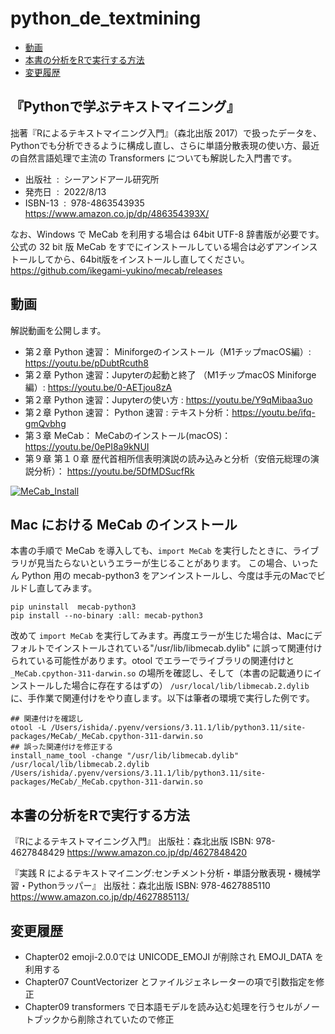 # python_de_textmining

- [動画](#動画)
- [本書の分析をRで実行する方法](#本書の分析をRで実行する方法)
- [変更履歴](#変更履歴)

## 『Pythonで学ぶテキストマイニング』

拙著『Rによるテキストマイニング入門』（森北出版 2017）で扱ったデータを、Pythonでも分析できるように構成し直し、さらに単語分散表現の使い方、最近の自然言語処理で主流の Transformers についても解説した入門書です。

- 出版社 ‏ : ‎ シーアンドアール研究所
- 発売日 ‏ : ‎ 2022/8/13
- ISBN-13 ‏ : ‎ 978-4863543935  https://www.amazon.co.jp/dp/486354393X/


なお、Windows で MeCab を利用する場合は 64bit UTF-8 辞書版が必要です。公式の 32 bit 版 MeCab をすでにインストールしている場合は必ずアンインストールしてから、64bit版をインストールし直してください。 https://github.com/ikegami-yukino/mecab/releases 


## 動画

解説動画を公開します。
 
- 第２章 Python 速習： Miniforgeのインストール（M1チップmacOS編）: https://youtu.be/pDubtRcuth8
- 第２章 Python 速習：Jupyterの起動と終了 （M1チップmacOS Miniforge編）: https://youtu.be/0-AETjou8zA
- 第２章 Python 速習：Jupyterの使い方 : https://youtu.be/Y9qMibaa3uo
- 第２章 Python 速習： Python 速習 : テキスト分析：https://youtu.be/ifq-gmQvbhg
- 第３章 MeCab： MeCabのインストール(macOS)： https://youtu.be/0ePI8a9kNUI
- 第９章 第１０章 歴代首相所信表明演説の読み込みと分析（安倍元総理の演説分析）： https://youtu.be/5DfMDSucfRk


[![MeCab_Install](http://img.youtube.com/vi/0ePI8a9kNUI/0.jpg)](https://www.youtube.com/watch?v=0ePI8a9kNUI)

## Mac における MeCab のインストール

本書の手順で MeCab を導入しても、`import MeCab` を実行したときに、ライブラリが見当たらないというエラーが生じることがあります。
この場合、いったん Python 用の mecab-python3 をアンインストールし、今度は手元のMacでビルドし直してみます。

```
pip uninstall  mecab-python3
pip install --no-binary :all: mecab-python3
```

改めて `import MeCab` を実行してみます。再度エラーが生じた場合は、Macにデフォルトでインストールされている"/usr/lib/libmecab.dylib" 
に誤って関連付けられている可能性があります。otool でエラーでライブラリの関連付けと 
`_MeCab.cpython-311-darwin.so` 
の場所を確認し、そして（本書の記載通りにインストールした場合に存在するはずの）
`/usr/local/lib/libmecab.2.dylib`
に、手作業で関連付けをやり直します。以下は筆者の環境で実行した例です。

```
## 関連付けを確認し
otool -L /Users/ishida/.pyenv/versions/3.11.1/lib/python3.11/site-packages/MeCab/_MeCab.cpython-311-darwin.so
## 誤った関連付けを修正する
install_name_tool -change "/usr/lib/libmecab.dylib" /usr/local/lib/libmecab.2.dylib /Users/ishida/.pyenv/versions/3.11.1/lib/python3.11/site-packages/MeCab/_MeCab.cpython-311-darwin.so
```


## 本書の分析をRで実行する方法

『Rによるテキストマイニング入門』
出版社：森北出版
ISBN: 978-4627848429
https://www.amazon.co.jp/dp/4627848420

『実践 R によるテキストマイニング:センチメント分析・単語分散表現・機械学習・Pythonラッパー』
出版社：森北出版
ISBN: 978-4627885110
https://www.amazon.co.jp/dp/4627885113/


## 変更履歴

- Chapter02
  emoji-2.0.0では UNICODE_EMOJI が削除され EMOJI_DATA を利用する
- Chapter07
  CountVectorizer とファイルジェネレーターの項で引数指定を修正
- Chapter09
  transformers で日本語モデルを読み込む処理を行うセルがノートブックから削除されていたので修正


